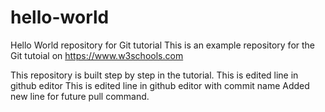 # hello-world
Hello World repository for Git tutorial
This is an example repository for the Git tutoial on https://www.w3schools.com

This repository is built step by step in the tutorial.
This is edited line in github editor
This is edited line in github editor with commit name
Added new line for future pull command.
